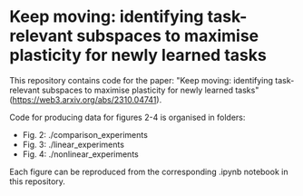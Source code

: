 # Keep moving: identifying task-relevant subspaces to maximise plasticity for newly learned tasks

This repository contains code for the paper: "Keep moving: identifying task-relevant subspaces to maximise plasticity for newly learned tasks" (https://web3.arxiv.org/abs/2310.04741).

Code for producing data for figures 2-4 is organised in folders:

- Fig. 2: ./comparison_experiments
- Fig. 3: ./linear_experiments
- Fig. 4: ./nonlinear_experiments

Each figure can be reproduced from the corresponding .ipynb notebook in this repository.
